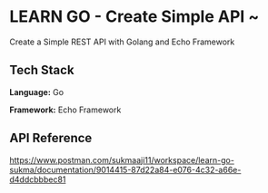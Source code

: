 # LEARN GO - Create Simple API ~

Create a Simple REST API with Golang and Echo Framework

## Tech Stack

**Language:** Go

**Framework:** Echo Framework 

## API Reference
https://www.postman.com/sukmaaji11/workspace/learn-go-sukma/documentation/9014415-87d22a84-e076-4c32-a66e-d4ddcbbbec81
